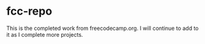 # fcc-repo

This is the completed work from freecodecamp.org. I will continue to add to it as I complete more projects. 
